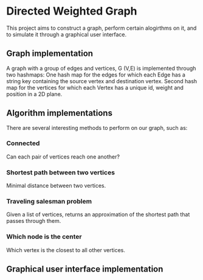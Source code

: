 # Directed Weighted Graph
This project aims to construct a graph, perform certain alogirthms on it, and to simulate it through a graphical user interface.

## Graph implementation
A graph with a group of edges and vertices, G (V,E) is implemented 
through two hashmaps:
One hash map for the edges for which each Edge has a string key containing the source vertex and destination vertex.
Second hash map for the vertices for which each Vertex has a unique id, weight and position in a 2D plane.

## Algorithm implementations
There are several interesting methods to perform on our graph, such as:
### Connected
Can each pair of vertices reach one another?
### Shortest path between two vertices
Minimal distance between two vertices.
### Traveling salesman problem
Given a list of vertices, returns an approximation of the shortest path that passes through them.
### Which node is the center
Which vertex is the closest to all other vertices.

## Graphical user interface implementation
